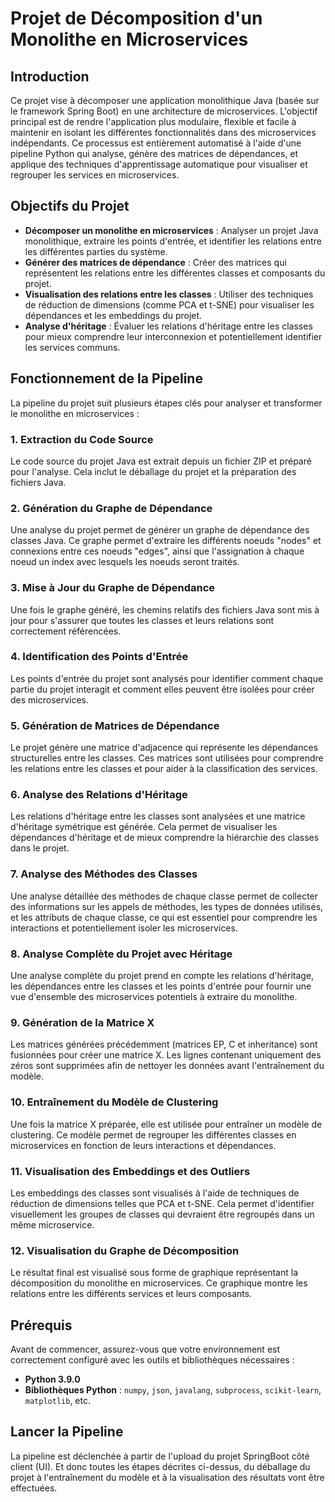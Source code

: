 # Projet de Décomposition d'un Monolithe en Microservices

## Introduction

Ce projet vise à décomposer une application monolithique Java (basée sur le framework Spring Boot) en une architecture de microservices. L'objectif principal est de rendre l'application plus modulaire, flexible et facile à maintenir en isolant les différentes fonctionnalités dans des microservices indépendants. Ce processus est entièrement automatisé à l'aide d'une pipeline Python qui analyse, génère des matrices de dépendances, et applique des techniques d'apprentissage automatique pour visualiser et regrouper les services en microservices.

## Objectifs du Projet

- **Décomposer un monolithe en microservices** : Analyser un projet Java monolithique, extraire les points d'entrée, et identifier les relations entre les différentes parties du système.
- **Générer des matrices de dépendance** : Créer des matrices qui représentent les relations entre les différentes classes et composants du projet.
- **Visualisation des relations entre les classes** : Utiliser des techniques de réduction de dimensions (comme PCA et t-SNE) pour visualiser les dépendances et les embeddings du projet.
- **Analyse d'héritage** : Évaluer les relations d'héritage entre les classes pour mieux comprendre leur interconnexion et potentiellement identifier les services communs.

## Fonctionnement de la Pipeline

La pipeline du projet suit plusieurs étapes clés pour analyser et transformer le monolithe en microservices :

### 1. **Extraction du Code Source**
Le code source du projet Java est extrait depuis un fichier ZIP et préparé pour l'analyse. Cela inclut le déballage du projet et la préparation des fichiers Java.

### 2. **Génération du Graphe de Dépendance**
Une analyse du projet permet de générer un graphe de dépendance des classes Java. Ce graphe permet d'extraire les différents noeuds "nodes" et connexions entre ces noeuds "edges", ainsi que l'assignation à chaque noeud un index avec lesquels les noeuds seront traités.

### 3. **Mise à Jour du Graphe de Dépendance**
Une fois le graphe généré, les chemins relatifs des fichiers Java sont mis à jour pour s'assurer que toutes les classes et leurs relations sont correctement référencées.

### 4. **Identification des Points d'Entrée**
Les points d'entrée du projet sont analysés pour identifier comment chaque partie du projet interagit et comment elles peuvent être isolées pour créer des microservices.

### 5. **Génération de Matrices de Dépendance**
Le projet génère une matrice d'adjacence qui représente les dépendances structurelles entre les classes. Ces matrices sont utilisées pour comprendre les relations entre les classes et pour aider à la classification des services.

### 6. **Analyse des Relations d'Héritage**
Les relations d'héritage entre les classes sont analysées et une matrice d'héritage symétrique est générée. Cela permet de visualiser les dépendances d'héritage et de mieux comprendre la hiérarchie des classes dans le projet.

### 7. **Analyse des Méthodes des Classes**
Une analyse détaillée des méthodes de chaque classe permet de collecter des informations sur les appels de méthodes, les types de données utilisés, et les attributs de chaque classe, ce qui est essentiel pour comprendre les interactions et potentiellement isoler les microservices.

### 8. **Analyse Complète du Projet avec Héritage**
Une analyse complète du projet prend en compte les relations d'héritage, les dépendances entre les classes et les points d'entrée pour fournir une vue d'ensemble des microservices potentiels à extraire du monolithe.

### 9. **Génération de la Matrice X**
Les matrices générées précédemment (matrices EP, C et inheritance) sont fusionnées pour créer une matrice X. Les lignes contenant uniquement des zéros sont supprimées afin de nettoyer les données avant l'entraînement du modèle.

### 10. **Entraînement du Modèle de Clustering**
Une fois la matrice X préparée, elle est utilisée pour entraîner un modèle de clustering. Ce modèle permet de regrouper les différentes classes en microservices en fonction de leurs interactions et dépendances.

### 11. **Visualisation des Embeddings et des Outliers**
Les embeddings des classes sont visualisés à l'aide de techniques de réduction de dimensions telles que PCA et t-SNE. Cela permet d'identifier visuellement les groupes de classes qui devraient être regroupés dans un même microservice.

### 12. **Visualisation du Graphe de Décomposition**
Le résultat final est visualisé sous forme de graphique représentant la décomposition du monolithe en microservices. Ce graphique montre les relations entre les différents services et leurs composants.

## Prérequis

Avant de commencer, assurez-vous que votre environnement est correctement configuré avec les outils et bibliothèques nécessaires :

- **Python 3.9.0**
- **Bibliothèques Python** : `numpy`, `json`, `javalang`, `subprocess`, `scikit-learn`, `matplotlib`, etc.

## Lancer la Pipeline

La pipeline est déclenchée à partir de l'upload du projet SpringBoot côté client (UI). Et donc toutes les étapes décrites ci-dessus, du déballage du projet à l'entraînement du modèle et à la visualisation des résultats vont être effectuées.